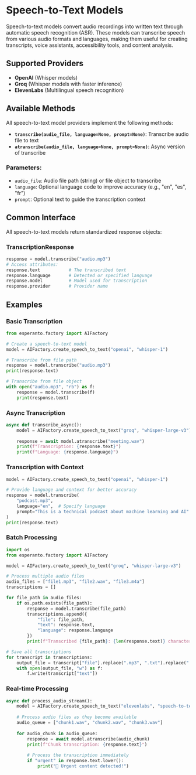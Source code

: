 # Speech-to-Text Models

Speech-to-text models convert audio recordings into written text through automatic speech recognition (ASR). These models can transcribe speech from various audio formats and languages, making them useful for creating transcripts, voice assistants, accessibility tools, and content analysis.

## Supported Providers

- **OpenAI** (Whisper models)
- **Groq** (Whisper models with faster inference)
- **ElevenLabs** (Multilingual speech recognition)

## Available Methods

All speech-to-text model providers implement the following methods:

- **`transcribe(audio_file, language=None, prompt=None)`**: Transcribe audio file to text
- **`atranscribe(audio_file, language=None, prompt=None)`**: Async version of transcribe

### Parameters:
- `audio_file`: Audio file path (string) or file object to transcribe
- `language`: Optional language code to improve accuracy (e.g., "en", "es", "fr")
- `prompt`: Optional text to guide the transcription context

## Common Interface

All speech-to-text models return standardized response objects:

### TranscriptionResponse
```python
response = model.transcribe("audio.mp3")
# Access attributes:
response.text           # The transcribed text
response.language       # Detected or specified language
response.model          # Model used for transcription
response.provider       # Provider name
```

## Examples

### Basic Transcription
```python
from esperanto.factory import AIFactory

# Create a speech-to-text model
model = AIFactory.create_speech_to_text("openai", "whisper-1")

# Transcribe from file path
response = model.transcribe("audio.mp3")
print(response.text)

# Transcribe from file object
with open("audio.mp3", "rb") as f:
    response = model.transcribe(f)
    print(response.text)
```

### Async Transcription
```python
async def transcribe_async():
    model = AIFactory.create_speech_to_text("groq", "whisper-large-v3")
    
    response = await model.atranscribe("meeting.wav")
    print(f"Transcription: {response.text}")
    print(f"Language: {response.language}")
```

### Transcription with Context
```python
model = AIFactory.create_speech_to_text("openai", "whisper-1")

# Provide language and context for better accuracy
response = model.transcribe(
    "podcast.mp3",
    language="en",  # Specify language
    prompt="This is a technical podcast about machine learning and AI"  # Context
)
print(response.text)
```

### Batch Processing
```python
import os
from esperanto.factory import AIFactory

model = AIFactory.create_speech_to_text("groq", "whisper-large-v3")

# Process multiple audio files
audio_files = ["file1.mp3", "file2.wav", "file3.m4a"]
transcriptions = []

for file_path in audio_files:
    if os.path.exists(file_path):
        response = model.transcribe(file_path)
        transcriptions.append({
            "file": file_path,
            "text": response.text,
            "language": response.language
        })
        print(f"Transcribed {file_path}: {len(response.text)} characters")

# Save all transcriptions
for transcript in transcriptions:
    output_file = transcript["file"].replace(".mp3", ".txt").replace(".wav", ".txt").replace(".m4a", ".txt")
    with open(output_file, "w") as f:
        f.write(transcript["text"])
```

### Real-time Processing
```python
async def process_audio_stream():
    model = AIFactory.create_speech_to_text("elevenlabs", "speech-to-text-1")
    
    # Process audio files as they become available
    audio_queue = ["chunk1.wav", "chunk2.wav", "chunk3.wav"]
    
    for audio_chunk in audio_queue:
        response = await model.atranscribe(audio_chunk)
        print(f"Chunk transcription: {response.text}")
        
        # Process the transcription immediately
        if "urgent" in response.text.lower():
            print("🚨 Urgent content detected!")
```
